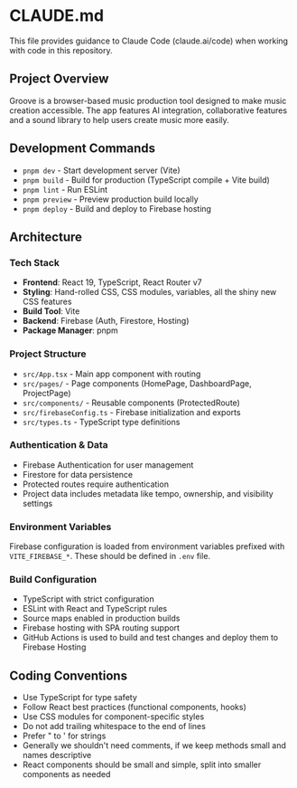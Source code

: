 # CLAUDE.md

This file provides guidance to Claude Code (claude.ai/code) when working with code in this repository.

## Project Overview

Groove is a browser-based music production tool designed to make music creation accessible. The app
features AI integration, collaborative features and a sound library to help users create music more
easily.

## Development Commands

- `pnpm dev` - Start development server (Vite)
- `pnpm build` - Build for production (TypeScript compile + Vite build)
- `pnpm lint` - Run ESLint
- `pnpm preview` - Preview production build locally
- `pnpm deploy` - Build and deploy to Firebase hosting

## Architecture

### Tech Stack

- **Frontend**: React 19, TypeScript, React Router v7
- **Styling**: Hand-rolled CSS, CSS modules, variables, all the shiny new CSS features
- **Build Tool**: Vite
- **Backend**: Firebase (Auth, Firestore, Hosting)
- **Package Manager**: pnpm

### Project Structure

- `src/App.tsx` - Main app component with routing
- `src/pages/` - Page components (HomePage, DashboardPage, ProjectPage)
- `src/components/` - Reusable components (ProtectedRoute)
- `src/firebaseConfig.ts` - Firebase initialization and exports
- `src/types.ts` - TypeScript type definitions

### Authentication & Data

- Firebase Authentication for user management
- Firestore for data persistence
- Protected routes require authentication
- Project data includes metadata like tempo, ownership, and visibility settings

### Environment Variables

Firebase configuration is loaded from environment variables prefixed with `VITE_FIREBASE_*`. These should be defined in `.env` file.

### Build Configuration

- TypeScript with strict configuration
- ESLint with React and TypeScript rules
- Source maps enabled in production builds
- Firebase hosting with SPA routing support
- GitHub Actions is used to build and test changes and deploy them to Firebase Hosting

## Coding Conventions

- Use TypeScript for type safety
- Follow React best practices (functional components, hooks)
- Use CSS modules for component-specific styles
- Do not add trailing whitespace to the end of lines
- Prefer " to ' for strings
- Generally we shouldn't need comments, if we keep methods small and names descriptive
- React components should be small and simple, split into smaller components as needed
